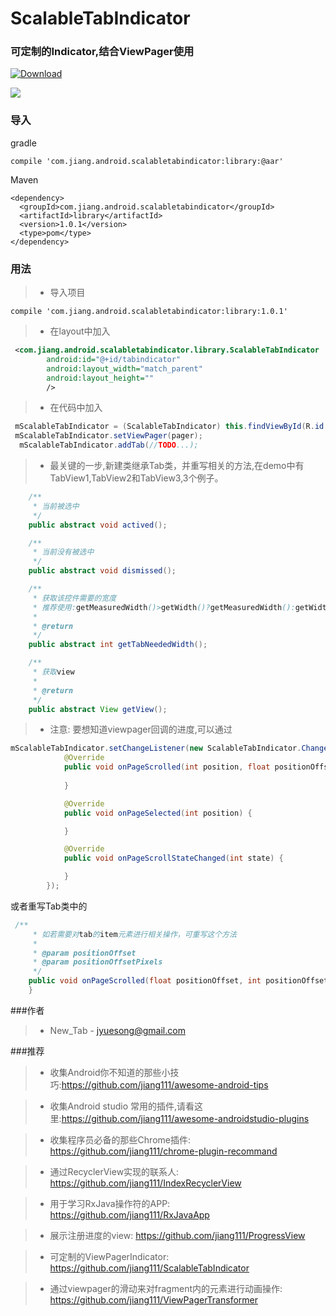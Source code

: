 # ScalableTabIndicator
### 可定制的Indicator,结合ViewPager使用
[ ![Download](https://api.bintray.com/packages/yuesong/maven/ScalableTabIndicator/images/download.svg) ](https://bintray.com/yuesong/maven/ScalableTabIndicator/_latestVersion)



![](https://raw.githubusercontent.com/jiang111/ScalableTabIndicator/master/art/7.gif)


### 导入
gradle
```
compile 'com.jiang.android.scalabletabindicator:library:@aar'

```


Maven
```
<dependency>
  <groupId>com.jiang.android.scalabletabindicator</groupId>
  <artifactId>library</artifactId>
  <version>1.0.1</version>
  <type>pom</type>
</dependency>
```

### 用法

>* 导入项目

  ```
  compile 'com.jiang.android.scalabletabindicator:library:1.0.1'
  
  ```

>* 在layout中加入

  ```xml
   <com.jiang.android.scalabletabindicator.library.ScalableTabIndicator
          android:id="@+id/tabindicator"
          android:layout_width="match_parent"
          android:layout_height=""
          />
  ```

>* 在代码中加入

  ```java
   mScalableTabIndicator = (ScalableTabIndicator) this.findViewById(R.id.tabindicator);
   mScalableTabIndicator.setViewPager(pager);
    mScalableTabIndicator.addTab(//TODO...);
  ```

>* 最关键的一步,新建类继承Tab类，并重写相关的方法,在demo中有TabView1,TabView2和TabView3,3个例子。

  ```java
      /**
       * 当前被选中
       */
      public abstract void actived();
  
      /**
       * 当前没有被选中
       */
      public abstract void dismissed();
  
      /**
       * 获取该控件需要的宽度
       * 推荐使用:getMeasuredWidth()>getWidth()?getMeasuredWidth():getWidth()
       *
       * @return
       */
      public abstract int getTabNeededWidth();
  
      /**
       * 获取view
       *
       * @return
       */
      public abstract View getView();
  
  ```
>* 注意: 要想知道viewpager回调的进度,可以通过
```java
mScalableTabIndicator.setChangeListener(new ScalableTabIndicator.ChangeListener() {
            @Override
            public void onPageScrolled(int position, float positionOffset, int positionOffsetPixels) {
                
            }

            @Override
            public void onPageSelected(int position) {

            }

            @Override
            public void onPageScrollStateChanged(int state) {

            }
        });
```
或者重写Tab类中的
```java
 /**
     * 如若需要对tab的item元素进行相关操作，可重写这个方法
     *
     * @param positionOffset
     * @param positionOffsetPixels
     */
    public void onPageScrolled(float positionOffset, int positionOffsetPixels) {
    }
```

###作者
>* New_Tab - <jyuesong@gmail.com>

###推荐

>* 收集Android你不知道的那些小技巧:https://github.com/jiang111/awesome-android-tips

>* 收集Android studio 常用的插件,请看这里:https://github.com/jiang111/awesome-androidstudio-plugins

>* 收集程序员必备的那些Chrome插件: https://github.com/jiang111/chrome-plugin-recommand

>* 通过RecyclerView实现的联系人: https://github.com/jiang111/IndexRecyclerView

>* 用于学习RxJava操作符的APP: https://github.com/jiang111/RxJavaApp

>* 展示注册进度的view: https://github.com/jiang111/ProgressView

>* 可定制的ViewPagerIndicator: https://github.com/jiang111/ScalableTabIndicator

>* 通过viewpager的滑动来对fragment内的元素进行动画操作: https://github.com/jiang111/ViewPagerTransformer

